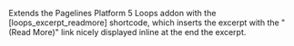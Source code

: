 Extends the Pagelines Platform 5 Loops addon with the [loops_excerpt_readmore] shortcode, which inserts the excerpt with the "(Read More)" link nicely displayed inline at the end the excerpt.